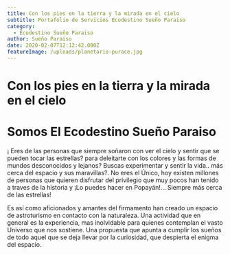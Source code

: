 ```yaml
---
title: Con los pies en la tierra y la mirada en el cielo 
subtitle: Portafolio de Servicios Ecodestino Sueño Paraiso
category:
  - Ecodestino Sueño Paraiso
author: Sueño Paraiso
date: 2020-02-07T12:12:42.000Z
featureImage: /uploads/planetario-purace.jpg
---
```

Con los pies en la tierra y la mirada en el cielo 
=================================================

# Somos El Ecodestino Sueño Paraiso
¡ Eres de las personas que siempre soñaron con ver el cielo y sentir que se pueden tocar las estrellas? para deleitarte con los colores y las formas de mundos desconocidos y lejanos? Buscas experimentar y sentir la vida.. más cerca del espacio y sus maravillas?. No eres el Único, hoy existen millones de personas que quieren disfrutar del privilegio que muy pocos han tenido a traves de la historia y ¡Lo puedes hacer en Popayán!... Siempre más cerca de las estrellas!

Es así como aficionados y amantes del firmamento han creado un espacio de astroturismo en contacto con la naturaleza. Una actividad que en general es la experiencia, mas inolvidable para quienes contemplan el vasto Universo que nos sostiene. Una propuesta que apunta a cumplir los sueños de todo aquel que se deja llevar por la curiosidad, que despierta el enigma del espacio. 